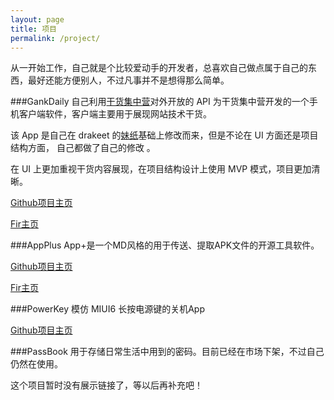 ```yaml
---
layout: page
title: 项目
permalink: /project/
---
```


从一开始工作，自己就是个比较爱动手的开发者，总喜欢自己做点属于自己的东西，最好还能方便别人，不过凡事并不是想得那么简单。

###GankDaily
自己利用[干货集中营](http://gank.io/)对外开放的 API 为干货集中营开发的一个手机客户端软件，客户端主要用于展现网站技术干货。

该 App 是自己在 drakeet 的[妹纸](https://github.com/drakeet/Meizhi)基础上修改而来，但是不论在 UI 方面还是项目结构方面，
自己都做了自己的修改 。

在 UI 上更加重视干货内容展现，在项目结构设计上使用 MVP 模式，项目更加清晰。 

[Github项目主页](https://github.com/maoruibin/GankDaily)

[Fir主页](http://fir.im/gankdaily  )

###AppPlus
App+是一个MD风格的用于传送、提取APK文件的开源工具软件。

[Github项目主页](https://github.com/maoruibin/AppPlus)

[Fir主页](http://fir.im/appplus  )

###PowerKey
模仿 MIUI6 长按电源键的关机App

[Github项目主页](https://github.com/maoruibin/PowerKey) 

###PassBook
用于存储日常生活中用到的密码。目前已经在市场下架，不过自己仍然在使用。

这个项目暂时没有展示链接了，等以后再补充吧！


<!-- ![mmb](/assets/mmb_index.png "mmb") -->


